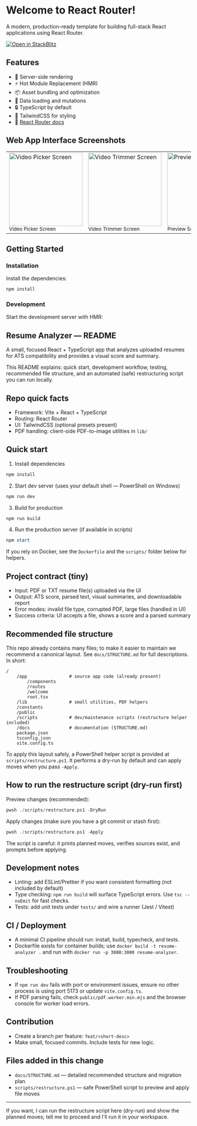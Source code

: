 # Welcome to React Router!

A modern, production-ready template for building full-stack React applications using React Router.

[![Open in StackBlitz](https://developer.stackblitz.com/img/open_in_stackblitz.svg)](https://stackblitz.com/github/remix-run/react-router-templates/tree/main/default)

## Features

- 🚀 Server-side rendering
- ⚡️ Hot Module Replacement (HMR)
- 📦 Asset bundling and optimization
- 🔄 Data loading and mutations
- 🔒 TypeScript by default
- 🎉 TailwindCSS for styling
- 📖 [React Router docs](https://reactrouter.com/)

## Web App Interface Screenshots

<table>
  <tr>
    <td>
      <img
        src="https://github.com/user-attachments/assets/2cc845ca-4196-410d-b23f-b799a3c8c0e7"
        alt="Video Picker Screen"
        width="200"
      /><br/>
      <sub>Video Picker Screen</sub>
    </td>
    <td>
      <img
        src="https://github.com/user-attachments/assets/b6d63480-57dd-48b6-8397-a14ede39f835"
        alt="Video Trimmer Screen"
        width="200"
      /><br/>
      <sub>Video Trimmer Screen</sub>
    </td>
    <td>
      <img
        src="https://github.com/user-attachments/assets/ede9d84a-4bb1-450f-bca1-a6b8dcc83a1a"
        alt="Preview Screen"
        width="200"
      /><br/>
      <sub>Preview Screen</sub>
    </td>
  </tr>
</table>

## Getting Started

### Installation

Install the dependencies:

```bash
npm install
```

### Development

Start the development server with HMR:

## Resume Analyzer — README

A small, focused React + TypeScript app that analyzes uploaded resumes for ATS compatibility and provides a visual score and summary.

This README explains: quick start, development workflow, testing, recommended file structure, and an automated (safe) restructuring script you can run locally.

## Repo quick facts

- Framework: Vite + React + TypeScript
- Routing: React Router
- UI: TailwindCSS (optional presets present)
- PDF handling: client-side PDF-to-image utilities in `lib/`

## Quick start

1. Install dependencies

```powershell
npm install
```

2. Start dev server (uses your default shell — PowerShell on Windows)

```powershell
npm run dev
```

3. Build for production

```powershell
npm run build
```

4. Run the production server (if available in scripts)

```powershell
npm start
```

If you rely on Docker, see the `Dockerfile` and the `scripts/` folder below for helpers.

## Project contract (tiny)

- Input: PDF or TXT resume file(s) uploaded via the UI
- Output: ATS score, parsed text, visual summaries, and downloadable report
- Error modes: invalid file type, corrupted PDF, large files (handled in UI)
- Success criteria: UI accepts a file, shows a score and a parsed summary

## Recommended file structure

This repo already contains many files; to make it easier to maintain we recommend a canonical layout. See `docs/STRUCTURE.md` for full descriptions. In short:

```
/
	/app                # source app code (already present)
		/components
		/routes
		/welcome
		root.tsx
	/lib                # small utilities, PDF helpers
	/constants
	/public
	/scripts            # dev/maintenance scripts (restructure helper included)
	/docs               # documentation (STRUCTURE.md)
	package.json
	tsconfig.json
	vite.config.ts
```

To apply this layout safely, a PowerShell helper script is provided at `scripts/restructure.ps1`. It performs a dry-run by default and can apply moves when you pass `-Apply`.

## How to run the restructure script (dry-run first)

Preview changes (recommended):

```powershell
pwsh ./scripts/restructure.ps1 -DryRun
```

Apply changes (make sure you have a git commit or stash first):

```powershell
pwsh ./scripts/restructure.ps1 -Apply
```

The script is careful: it prints planned moves, verifies sources exist, and prompts before applying.

## Development notes

- Linting: add ESLint/Prettier if you want consistent formatting (not included by default)
- Type checking: `npm run build` will surface TypeScript errors. Use `tsc --noEmit` for fast checks.
- Tests: add unit tests under `tests/` and wire a runner (Jest / Vitest)

## CI / Deployment

- A minimal CI pipeline should run: install, build, typecheck, and tests.
- Dockerfile exists for container builds; use `docker build -t resume-analyzer .` and run with `docker run -p 3000:3000 resume-analyzer`.

## Troubleshooting

- If `npm run dev` fails with port or environment issues, ensure no other process is using port 5173 or update `vite.config.ts`.
- If PDF parsing fails, check `public/pdf.worker.min.mjs` and the browser console for worker load errors.

## Contribution

- Create a branch per feature: `feat/<short-desc>`
- Make small, focused commits. Include tests for new logic.

## Files added in this change

- `docs/STRUCTURE.md` — detailed recommended structure and migration plan
- `scripts/restructure.ps1` — safe PowerShell script to preview and apply file moves

---

If you want, I can run the restructure script here (dry-run) and show the planned moves; tell me to proceed and I'll run it in your workspace.
